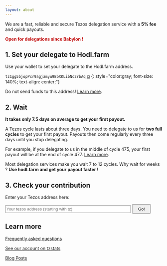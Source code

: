 ```yaml
---
layout: about
---
```


<script src="{{ base.url | prepend: site.url }}/assets/js/clipboard-polyfill.promise.js"></script>
We are a fast, reliable and secure Tezos delegation service with a **5% fee** and quick payouts.

<span style="color:#bf0000;font-weight:bold;">Open for delegations since Babylon !</span>

## 1. Set your delegate to Hodl.farm

Use your wallet to set your delegate to the Hodl.farm address.

`tz1gg5bjopPcr9agjamyu9BbXKLibNc2rbAq`  <a href="#!" onclick="clipboard.writeText('tz1gg5bjopPcr9agjamyu9BbXKLibNc2rbAq');">⧉</a>
{: style="color:gray; font-size: 140%; text-align: center;"}

Do not send funds to this address! [Learn more](faq.html#what-is-delegation-).

## 2. Wait

**It takes only 7.5 days on average to get your first payout.**

A Tezos cycle lasts about three days. You need to delegate to us for **two full cycles** to get your first payout. Payouts then come regularly every three days until you stop delegating.

For example, if you delegate to us in the middle of cycle 475, your first payout will be at the end of cycle 477. [Learn more](faq.html#how-do-payouts-work-).

Most delegation services make you wait 7 to 12 cycles. Why wait for weeks ? **Use hodl.farm and get your payout faster !**

## 3. Check your contribution

Enter your Tezos address here:

<input type="text" id="tezos_address" rows="800" placeholder="Your tezos address (starting with tz)">
<button onclick="window.location='payouts/'+getInputValue()+'.html';">Go!</button>

<style>
input[type="text"] {
    width: 80%;
    height: 25px;
}
button {
    width: 60px;
    height: 30px;
}
</style>

<script>
    function getInputValue(){
        // Selecting the input element and get its value 
        var inputVal = document.getElementById("tezos_address").value;
        
        // Displaying the value
        return inputVal;
    }
</script>

## Learn more

[Frequently asked questions](faq.html)

[See our account on tzstats](https://tzstats.com/tz1gg5bjopPcr9agjamyu9BbXKLibNc2rbAq)

[Blog Posts](blog)
